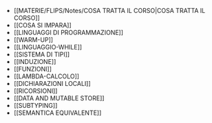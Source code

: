 - [[MATERIE/FLIPS/Notes/COSA TRATTA IL CORSO|COSA TRATTA IL CORSO]]
- [[COSA SI IMPARA]]
- [[LINGUAGGI DI PROGRAMMAZIONE]]
- [[WARM-UP]]
- [[LINGUAGGIO-WHILE]]
- [[SISTEMA DI TIPI]]
- [[INDUZIONE]]
- [[FUNZIONI]]
- [[LAMBDA-CALCOLO]]
- [[DICHIARAZIONI LOCALI]]
- [[RICORSIONI]]
- [[DATA AND MUTABLE STORE]]
- [[SUBTYPING]]
- [[SEMANTICA EQUIVALENTE]]